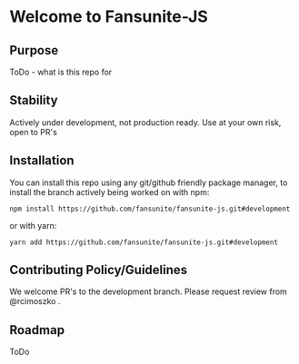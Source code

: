 # Welcome to Fansunite-JS

## Purpose 
ToDo - what is this repo for

## Stability
Actively under development, not production ready. Use at your own risk, open to PR's

## Installation
You can install this repo using any git/github friendly package manager, to install the branch actively being worked on with npm:

```npm install https://github.com/fansunite/fansunite-js.git#development```

or with yarn:

```yarn add https://github.com/fansunite/fansunite-js.git#development```

## Contributing Policy/Guidelines
We welcome PR's to the development branch. Please request review from @rcimoszko . 


## Roadmap
ToDo